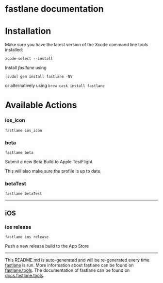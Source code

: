 fastlane documentation
================
# Installation

Make sure you have the latest version of the Xcode command line tools installed:

```
xcode-select --install
```

Install _fastlane_ using
```
[sudo] gem install fastlane -NV
```
or alternatively using `brew cask install fastlane`

# Available Actions
### ios_icon
```
fastlane ios_icon
```

### beta
```
fastlane beta
```
Submit a new Beta Build to Apple TestFlight

This will also make sure the profile is up to date
### betaTest
```
fastlane betaTest
```


----

## iOS
### ios release
```
fastlane ios release
```
Push a new release build to the App Store

----

This README.md is auto-generated and will be re-generated every time [fastlane](https://fastlane.tools) is run.
More information about fastlane can be found on [fastlane.tools](https://fastlane.tools).
The documentation of fastlane can be found on [docs.fastlane.tools](https://docs.fastlane.tools).
